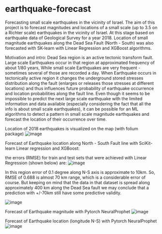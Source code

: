 # earthquake-forecast
Forecasting small scale earthquakes in the vicinity of Israel.
The aim of this project is to forecast magnitudes and locations of a small scale (up to 3.5 on a Richter scale) earthquakes in the vicinity of Israel. At this stage based on earthquake data of Geological Survey for a year 2018.
 Location of small magnitude earthquakes along the Dead Sea Fault (North - South) was also forecasted with SK-learn with Linear Regression and XGBoost algorithms.

Motivation and intro:
 Dead Sea region is an active tectonic transform fault. Large scale Earthquakes occur in that region at approximated frequency of about 1/80 years, While small scale Earthquakes are very frequent - sometimes several of those are recorded a day. When Earthquake occurs in tectonically active region it changes the underground stored stresses distribution along the fault (enlarges or releases those stresses at different locations) and thus influences future probability of earthquake occurrence and location probabilities along the fault line.
 Even though it seems to be impossible to predict the next large scale earthquake with the limited information and data available (especially considering the fact that all the info is about small scale earthquakes), it can be possible for an ML algorithms to detect a pattern in small scale magnitude earthquakes and forecast the location of their occurrence over time.

Location of 2018 earthquakes is visualized on the map (with folium package)
![image](https://user-images.githubusercontent.com/101993270/181304040-afa5ce69-1c1a-433c-b110-6ede7cd0dee2.png)

Forecast of Earthquake location along North - South Fault line with SciKit-learn Linear regression and XGBoost:

the errors (RMSE) for train and test sets that were achieved with Linear Regression (shown below) are:
![image](https://user-images.githubusercontent.com/101993270/213099563-e62dff67-1af4-477e-a743-6040996d4b7b.png)

In this region error of 0.1 degree along N-S axis is approximate to 10km. So, RMSE of 0.688 is almost 70 km range, which is a considerable error of course. But keeping on mind that the data in that dataset is spread along approximately 400 km along the Dead Sea fault we may conclude that a prediction with +/-70km still have some predictive validity.

![image](https://user-images.githubusercontent.com/101993270/213099104-ad101888-2403-43dd-ad75-84e05ec3e59d.png)


Forecast of Earthquake magnitude with Pytorch NeuralProphet
![image](https://user-images.githubusercontent.com/101993270/159774480-e60a0b4f-bc10-4c6e-b42a-126e338e0d87.png)

Forecast of Earthquake location (longitude N-S) with Pytorch NeuralProphet
![image](https://user-images.githubusercontent.com/101993270/159774373-fafaae95-d267-4986-8a2f-6b3aec7d4b6c.png)
